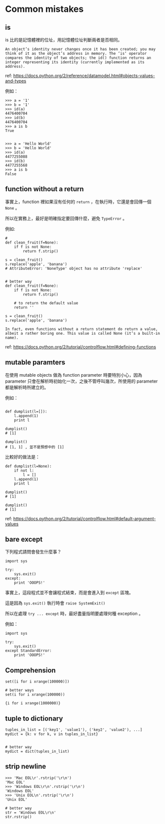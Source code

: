 # Common mistakes


## is

is 比的是記憶體裡的位址，用記憶體位址判斷兩者是否相同。

```
An object’s identity never changes once it has been created; you may think of it as the object’s address in memory. The ‘is‘ operator compares the identity of two objects; the id() function returns an integer representing its identity (currently implemented as its address).
```

ref: https://docs.python.org/2/reference/datamodel.html#objects-values-and-types

例如：

```
>>> a = '1'
>>> b = '1'
>>> id(a)
4476400704
>>> id(b)
4476400704
>>> a is b
True


>>> a = 'Hello World'
>>> b = 'Hello World'
>>> id(a)
4477255088
>>> id(b)
4477255568
>>> a is b
False
```

## function without a return

事實上，function 裡如果沒有任何的 `return` ，在執行時，它還是會回傳一個 `None` 。

所以在實務上，最好是明確指定要回傳什麼，避免 `TypeError` 。

例如:

```
#
def clean_fruit(f=None):
    if f is not None:
        return f.strip()

s = clean_fruit()
s.replace('apple', 'banana')
# AttributeError: 'NoneType' object has no attribute 'replace'


# better way
def clean_fruit(f=None):
    if f is not None:
        return f.strip()

    # to return the default value
    return ''

s = clean_fruit()
s.replace('apple', 'banana')
```

```
In fact, even functions without a return statement do return a value, albeit a rather boring one. This value is called None (it’s a built-in name).
```

ref: https://docs.python.org/2/tutorial/controlflow.html#defining-functions

## mutable paramters

在使用 mutable objects 做為 function parameter 時要特別小心，因為 parameter 只會在解析時初始化一次，之後不管呼叫幾次，所使用的 parameter 都是解析時所建立的。

例如：

```

def dumplist(l=[]):
    l.append(1)
    print l

dumplist()
# [1]

dumplist()
# [1, 1] , 並不是預想中的 [1]
```

比較好的做法是：

```
def dumplist(l=None):
    if not l:
        l = []
    l.append(1)
    print l

dumplist()
# [1]

dumplist()
# [1]
```

ref: https://docs.python.org/2/tutorial/controlflow.html#default-argument-values

## bare except

下列程式請問會發生什麼事？

```
import sys

try:
    sys.exit()
except:
    print 'OOOPS!'

```

事實上，這段程式並不會讓程式結束，而是會進入到 `except` 區塊。

這是因為 `sys.exit()` 執行時會 `raise SystemExit()`

所以在處理 `try ... except` 時，最好盡量指明要處理何種 exception 。

例如：

```
import sys

try:
    sys.exit()
except StandardError:
    print 'OOOPS!'
```

## Comprehension

```
set([i for i xrange(100000)])

# better ways
set(i for i xrange(100000))

{i for i xrange(1000000)}
```

## tuple to dictionary

```
tuples_in_list = [('key1', 'value1'), ('key2', 'value2'), ...]
mydict = {k: v for k, v in tuples_in_list}


# better way
mydict = dict(tuples_in_list)
```


## strip newline


```
>>> 'Mac EOL\r'.rstrip('\r\n')
'Mac EOL'
>>> 'Windows EOL\r\n'.rstrip('\r\n')
'Windows EOL'
>>> 'Unix EOL\n'.rstrip('\r\n')
'Unix EOL'

# better way
str = 'Windows EOL\r\n'
str.rstrip()
```
